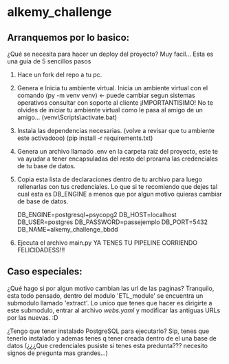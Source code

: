# alkemy_challenge

## Arranquemos por lo basico:
¿Qué se necesita para hacer un deploy del proyecto?
  Muy facil... Esta es una guia de 5 sencillos pasos
  1) Hace un fork del repo a tu pc.
  2) Genera e Inicia tu ambiente virtual. 
      Inicia un ambiente virtual con el comando
      (py -m venv venv) <- puede cambiar segun sistemas operativos consultar con soporte al cliente
      ¡IMPORTANTISIMO! No te olvides de iniciar tu ambiente virtual como le pasa al amigo de un amigo...
      (venv\Scripts\activate.bat)
  3) Instala las dependencias necesarias. (volve a revisar que tu ambiente este activadooo)
      (pip install -r requirements.txt)
  4) Genera un archivo llamado .env en la carpeta raiz del proyecto, este te va ayudar a tener encapsuladas del resto del prorama las credenciales de tu base de datos.
  5) Copia esta lista de declaraciones dentro de tu archivo para luego rellenarlas con tus credenciales. Lo que si te recomiendo que dejes tal cual esta es DB_ENGINE
     a menos que por algun motivo quieras cambiar de base de datos.
     
      DB_ENGINE=postgresql+psycopg2
      DB_HOST=localhost
      DB_USER=postgres
      DB_PASSWORD=passejemplo
      DB_PORT=5432
      DB_NAME=alkemy_challenge_bbdd
   
  6) Ejecuta el archivo main.py YA TENES TU PIPELINE CORRIENDO FELICIDADESS!!!
  
  ## Caso especiales:
  ¿Qué hago si por algun motivo cambian las url de las paginas?
    Tranquilo, esta todo pensado, dentro del modulo 'ETL_module' se encuentra un submodulo llamado 'extract'. Lo unico que tenes que hacer es dirigirte a este 
    submodulo, entrar al archivo *webs.yaml* y modificar las antiguas URLs por las nuevas. :D
    
  ¿Tengo que tener instalado PostgreSQL para ejecutarlo?
    Sip, tenes que tenerlo instalado y ademas tenes q tener creada dentro de el una base de datos (¿¿¿Que credenciales pusiste si tenes esta predunta??? necesito signos de pregunta mas grandes...)
